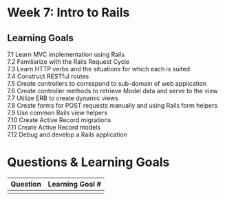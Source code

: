 # Week 7: Intro to Rails
## Learning Goals
7.1 Learn MVC implementation using Rails  
7.2 Familiarize with the Rails Request Cycle  
7.3 Learn HTTP verbs and the situations for which each is suited  
7.4 Construct RESTful routes  
7.5 Create controllers to correspond to sub-domain of web application  
7.6 Create controller methods to retrieve Model data and serve to the view  
7.7 Utilize ERB to create dynamic views  
7.8 Create forms for POST requests manually and using Rails form helpers  
7.9 Use common Rails view helpers  
7.10 Create Active Record migrations  
7.11 Create Active Record models  
7.12 Debug and develop a Rails application  


# Questions & Learning Goals
| Question | Learning Goal #|
|:--------:|-------------------
|          |   |

